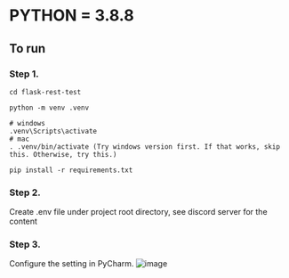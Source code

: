 # PYTHON = 3.8.8
## To run
### Step 1.
```
cd flask-rest-test
```
```
python -m venv .venv
```
```
# windows
.venv\Scripts\activate
# mac
. .venv/bin/activate (Try windows version first. If that works, skip this. Otherwise, try this.)
```
```
pip install -r requirements.txt
```
### Step 2.
Create .env file under project root directory, see discord server for the content

### Step 3.
Configure the setting in PyCharm.
![image](https://github.com/tyL0905/flask-rest-test/assets/93636759/c14ec1b4-5362-4822-9d19-7521f6ec51a7)


